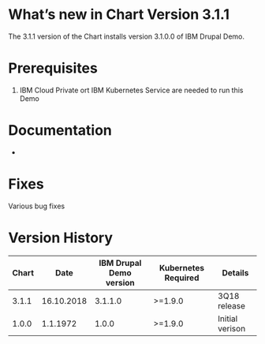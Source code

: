 [//]: # (Licensed Materials - Property of IBM)
[//]: # (5737-E67)
[//]: # (\(C\) Copyright IBM Corporation 2016-2018 All Rights Reserved.)
[//]: # (US Government Users Restricted Rights - Use, duplication or)
[//]: # (disclosure restricted by GSA ADP Schedule Contract with IBM Corp.)

# What’s new in Chart Version 3.1.1

The 3.1.1 version of the Chart installs version 3.1.0.0 of IBM Drupal Demo.  

# Prerequisites
1. IBM Cloud Private ort IBM Kubernetes Service are needed to run this Demo

# Documentation
-

# Fixes
Various bug fixes

# Version History

| Chart | Date | IBM Drupal Demo version | Kubernetes Required | Details |
| ----- | ---- | ------------------------------------ | ------------------- | ------- |
| 3.1.1 | 16.10.2018| 3.1.1.0 | >=1.9.0 | 3Q18 release |
| 1.0.0 | 1.1.1972| 1.0.0 | >=1.9.0 | Initial verison |
